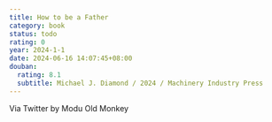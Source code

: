 ```yaml
---
title: How to be a Father
category: book
status: todo
rating: 0
year: 2024-1-1
date: 2024-06-16 14:07:45+08:00
douban:
  rating: 8.1
  subtitle: Michael J. Diamond / 2024 / Machinery Industry Press
---
```


Via Twitter by Modu Old Monkey
